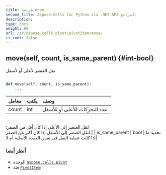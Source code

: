 ```yaml
---
title: طريقة move
second_title: Aspose.Cells for Python via .NET API المراجع
description:
type: docs
weight: 60
url: /ar/aspose.cells.pivot/pivotitem/move/
is_root: false
---
```

##  move(self, count, is_same_parent) {#int-bool}
نقل العنصر لأعلى أو لأسفل



```python

def move(self, count, is_same_parent):
    ...
```


| معامل| يكتب| وصف|
| :- | :- | :- |
| count | int | عدد التحركات للأعلى أو للأسفل.<br/>انقل العنصر إلى الأعلى إذا كان أقل من الصفر؛<br/> انقل العنصر إلى الأسفل إذا كان أكبر من الصفر.|
| is_same_parent | bool | تحديد ما إذا كانت عملية النقل في نفس العقدة الأصلية أم لا|



###  أنظر أيضا
* الوحدة [`aspose.cells.pivot`](../../)
* فئة [`PivotItem`](/cells/python-net/ar/aspose.cells.pivot/pivotitem)
